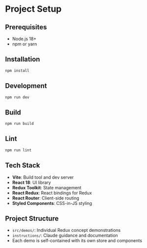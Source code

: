 # Project Setup

## Prerequisites
- Node.js 18+ 
- npm or yarn

## Installation
```bash
npm install
```

## Development
```bash
npm run dev
```

## Build
```bash
npm run build
```

## Lint
```bash
npm run lint
```

## Tech Stack
- **Vite**: Build tool and dev server
- **React 18**: UI library
- **Redux Toolkit**: State management
- **React Redux**: React bindings for Redux
- **React Router**: Client-side routing
- **Styled Components**: CSS-in-JS styling

## Project Structure
- `src/demos/`: Individual Redux concept demonstrations
- `instructions/`: Claude guidance and documentation
- Each demo is self-contained with its own store and components